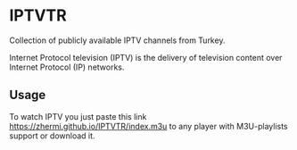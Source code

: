 # IPTVTR
Collection of publicly available IPTV channels from Turkey. 

Internet Protocol television (IPTV) is the delivery of television content over Internet Protocol (IP) networks. 

## Usage

To watch IPTV you just paste this link <https://zhermi.github.io/IPTVTR/index.m3u> to any player with M3U-playlists support or download it.

